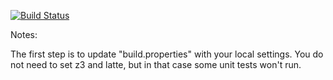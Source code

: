 [![Build Status](https://travis-ci.org/MacBeth97/green.svg?branch=master)](https://travis-ci.org/MacBeth97/green.svg?branch=master)

Notes:

The first step is to update "build.properties" with your local
settings.  You do not need to set z3 and latte, but in that case
some unit tests won't run.
   
